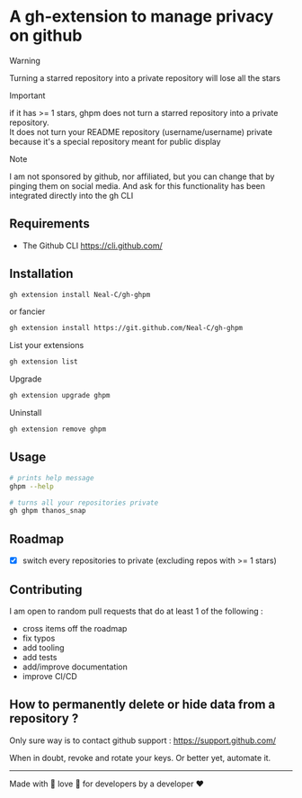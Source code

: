 # A gh-extension to manage privacy on github

> [!WARNING]
> Turning a starred repository into a private repository will lose all the stars

> [!IMPORTANT]
> if it has >= 1 stars, ghpm does not turn a starred repository into a private repository.  
> It does not turn your README repository (username/username) private because it's a special repository meant for public display

> [!NOTE]
> I am not sponsored by github, nor affiliated, but you can change that by pinging them on social media. And ask for this functionality has been integrated directly into the gh CLI

## Requirements 

- The Github CLI https://cli.github.com/

## Installation

```bash
gh extension install Neal-C/gh-ghpm
```

or fancier

```bash
gh extension install https://git.github.com/Neal-C/gh-ghpm
```

List your extensions

```bash
gh extension list
```

Upgrade

```bash
gh extension upgrade ghpm
```

Uninstall

```bash
gh extension remove ghpm
```

## Usage

```bash
# prints help message
ghpm --help
```

```bash
# turns all your repositories private 
gh ghpm thanos_snap
```

## Roadmap

- [x] switch every repositories to private (excluding repos with >= 1 stars)

## Contributing

I am open to random pull requests that do at least 1 of the following :
- cross items off the roadmap
- fix typos
- add tooling
- add tests
- add/improve documentation
- improve CI/CD


## How to permanently delete or hide data from a repository ?

Only sure way is to contact github support : https://support.github.com/

When in doubt, revoke and rotate your keys. Or better yet, automate it.

---

Made with 💞 love 💞 for developers by a developer ❤️



